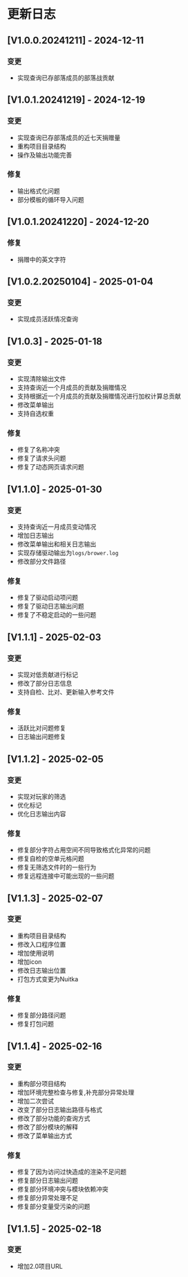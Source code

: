 # 更新日志
## [V1.0.0.20241211] - 2024-12-11
### 变更
* 实现查询已存部落成员的部落战贡献
## [V1.0.1.20241219] - 2024-12-19
### 变更
* 实现查询已存部落成员的近七天捐赠量
* 重构项目目录结构
* 操作及输出功能完善
### 修复
* 输出格式化问题
* 部分模板的循环导入问题
## [V1.0.1.20241220] - 2024-12-20
### 修复
* 捐赠中的英文字符
## [V1.0.2.20250104] - 2025-01-04
### 变更 
* 实现成员活跃情况查询
## [V1.0.3] - 2025-01-18
### 变更
* 实现清除输出文件
* 支持查询近一个月成员的贡献及捐赠情况
* 支持根据近一个月成员的贡献及捐赠情况进行加权计算总贡献
* 修改菜单输出
* 支持自选权重
### 修复 
* 修复了名称冲突
* 修复了请求头问题
* 修复了动态网页请求问题
## [V1.1.0] - 2025-01-30
### 变更
* 支持查询近一月成员变动情况
* 增加日志输出
* 修改菜单输出和相关日志输出
* 实现存储驱动输出为`logs/brower.log`
* 修改部分文件路径
### 修复
* 修复了驱动启动项问题
* 修复了驱动日志输出问题
* 修复了不稳定启动的一些问题
## [V1.1.1] - 2025-02-03
### 变更
* 实现对低贡献进行标记
* 修改了部分日志信息
* 支持自检、比对、更新输入参考文件
### 修复
* 活跃比对问题修复
* 日志输出问题修复
## [V1.1.2] - 2025-02-05
### 变更
* 实现对玩家的筛选
* 优化标记
* 优化日志输出内容
### 修复
* 修复部分字符占用空间不同导致格式化异常的问题
* 修复自检的空单元格问题
* 修复无筛选文件时的一些行为
* 修复远程连接中可能出现的一些问题
## [V1.1.3] - 2025-02-07
### 变更
* 重构项目目录结构
* 修改入口程序位置
* 增加使用说明
* 增加icon
* 修改日志输出位置
* 打包方式变更为Nuitka
### 修复
* 修复部分路径问题
* 修复打包问题
## [V1.1.4] - 2025-02-16
### 变更
* 重构部分项目结构
* 增加环境完整检查与修复,补充部分异常处理
* 增加二次尝试
* 改变了部分日志输出路径与格式
* 修改了部分功能的查询方式
* 修改了部分模块的解释
* 修改了菜单输出方式
### 修复
* 修复了因为访问过快造成的渲染不足问题
* 修复部分日志输出问题
* 修复部分环境冲突与模块依赖冲突
* 修复部分异常处理不足
* 修复部分变量受污染的问题
## [V1.1.5] - 2025-02-18
### 变更
* 增加2.0项目URL